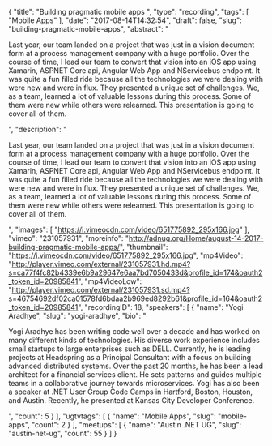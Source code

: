 {
  "title": "Building pragmatic mobile apps ",
  "type": "recording",
  "tags": [
    "Mobile Apps"
  ],
  "date": "2017-08-14T14:32:54",
  "draft": false,
  "slug": "building-pragmatic-mobile-apps",
  "abstract": "<p>Last year, our team landed on a project that was just in a vision document form at a process management company with a huge portfolio. Over the course of time, I lead our team to convert that vision into an iOS app using Xamarin, ASPNET Core api, Angular Web App and NServicebus endpoint. It was quite a fun filled ride because all the technologies we were dealing with were new and were in flux. They presented a unique set of challenges. We, as a team, learned a lot of valuable lessons during this process. Some of them were new while others were relearned. This presentation is going to cover all of them.</p>",
  "description": "<p>Last year, our team landed on a project that was just in a vision document form at a process management company with a huge portfolio. Over the course of time, I lead our team to convert that vision into an iOS app using Xamarin, ASPNET Core api, Angular Web App and NServicebus endpoint. It was quite a fun filled ride because all the technologies we were dealing with were new and were in flux. They presented a unique set of challenges. We, as a team, learned a lot of valuable lessons during this process. Some of them were new while others were relearned. This presentation is going to cover all of them.</p>",
  "images": [
    "https://i.vimeocdn.com/video/651775892_295x166.jpg"
  ],
  "vimeo": "231057931",
  "moreinfo": "http://adnug.org/Home/august-14-2017-building-pragmatic-mobile-apps/",
  "thumbnail": "https://i.vimeocdn.com/video/651775892_295x166.jpg",
  "mp4Video": "http://player.vimeo.com/external/231057931.hd.mp4?s=ca77f4fc82b4339e6b9a29647e6aa7bd7050433d&profile_id=174&oauth2_token_id=20985841",
  "mp4VideoLow": "http://player.vimeo.com/external/231057931.sd.mp4?s=46754692df02ca01578fd6bdaa2b969ed8292b61&profile_id=164&oauth2_token_id=20985841",
  "recordingID": 18,
  "speakers": [
    {
      "name": "Yogi Aradhye",
      "slug": "yogi-aradhye",
      "bio": "<p>Yogi Aradhye has been writing code well over a decade and has worked on many different kinds of technologies. His diverse work experience includes small startups to large enterprises such as DELL. Currently, he is leading projects at Headspring as a Principal Consultant with a focus on building advanced distributed systems. Over the past 20 months, he has been a lead architect for a financial services client. He sets patterns and guides multiple teams in a collaborative journey towards microservices. Yogi has also been a speaker at .NET User Group Code Camps in Hartford, Boston, Houston, and Austin. Recently, he presented at Kansas City Developer Conference.</p>",
      "count": 5
    }
  ],
  "ugtvtags": [
    {
      "name": "Mobile Apps",
      "slug": "mobile-apps",
      "count": 2
    }
  ],
  "meetups": [
    {
      "name": "Austin .NET UG",
      "slug": "austin-net-ug",
      "count": 55
    }
  ]
}